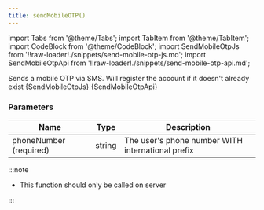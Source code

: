 ```yaml
---
title: sendMobileOTP()
---
```


import Tabs from '@theme/Tabs';
import TabItem from '@theme/TabItem';
import CodeBlock from '@theme/CodeBlock';
import SendMobileOtpJs from '!!raw-loader!./snippets/send-mobile-otp-js.md';
import SendMobileOtpApi from '!!raw-loader!./snippets/send-mobile-otp-api.md';

Sends a mobile OTP via SMS. Will register the account if it doesn't already exist
<Tabs>
  <TabItem value="javascript" label="Javascript" default>
    <CodeBlock className="language-jsx">
      {SendMobileOtpJs}
    </CodeBlock>
  </TabItem>
  <TabItem value="API" label="API">
    <CodeBlock className="language-jsx" title="[POST]">
      {SendMobileOtpApi}
    </CodeBlock>
  </TabItem>
</Tabs>

### Parameters
|Name   |Type  |Description       |
|-------|------|------------------|
|phoneNumber (required)|string|The user's phone number WITH international prefix|

:::note

- This function should only be called on server

:::

